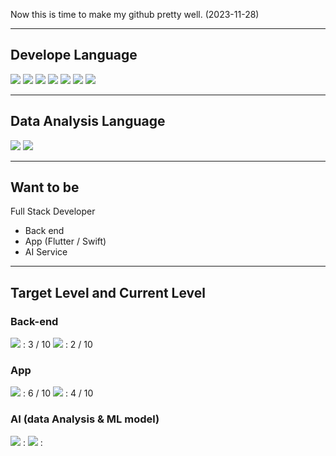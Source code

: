 
Now this is time to make my github pretty well. (2023-11-28)

---
## Develope Language

<img src="https://img.shields.io/badge/flutter-02569B?style=for-the-badge&logo=Flutter&logoColor=skyblue"> <img src="https://img.shields.io/badge/swift-F05138?style=for-the-badge&logo=Swift&logoColor=skyblue"> <img src="https://img.shields.io/badge/Java-ffffff?style=for-the-badge&logo=Java&logoColor=red"> <img src="https://img.shields.io/badge/python-306998?style=for-the-badge&logo=Python&logoColor=yellow"> <img src="https://img.shields.io/badge/Flask-ffffff?style=for-the-badge&logo=Flask&logoColor=black"> <img src="https://img.shields.io/badge/springboot-6DB33F?style=for-the-badge&logo=Springboot&logoColor=white"> <img src="https://img.shields.io/badge/spring-6DB33F?style=for-the-badge&logo=Spring&logoColor=white"> 

---
## Data Analysis Language
<img src="https://img.shields.io/badge/python-306998?style=for-the-badge&logo=Python&logoColor=yellow"> 
<img src="https://img.shields.io/badge/R-ffffff?style=for-the-badge&logo=R&logoColor=blue"> 


---
## Want to be
Full Stack Developer
- Back end 
- App (Flutter / Swift)
- AI Service

---
## Target Level and Current Level

### Back-end
<img src="https://img.shields.io/badge/springboot-6DB33F?style=for-the-badge&logo=Springboot&logoColor=white"> : 3 / 10
<img src="https://img.shields.io/badge/Flask-ffffff?style=for-the-badge&logo=Flask&logoColor=black"> : 2 / 10

### App
<img src="https://img.shields.io/badge/flutter-02569B?style=for-the-badge&logo=Flutter&logoColor=skyblue"> : 6 / 10
<img src="https://img.shields.io/badge/swift-F05138?style=for-the-badge&logo=Swift&logoColor=skyblue"> : 4 / 10


### AI (data Analysis & ML model)
<img src="https://img.shields.io/badge/python-306998?style=for-the-badge&logo=Python&logoColor=yellow"> : 
<img src="https://img.shields.io/badge/R-ffffff?style=for-the-badge&logo=R&logoColor=blue">  : 


